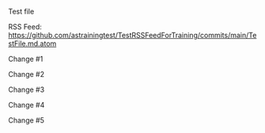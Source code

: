 Test file

RSS Feed: https://github.com/astrainingtest/TestRSSFeedForTraining/commits/main/TestFile.md.atom

Change #1

Change #2

Change #3

Change #4

Change #5
